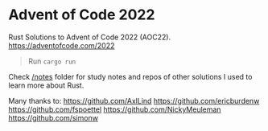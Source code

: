 # Advent of Code 2022

Rust Solutions to Advent of Code 2022 (AOC22). https://adventofcode.com/2022

> Run `cargo run`


Check [/notes](notes/study_notes.md#study-notes) folder for study notes and repos of other solutions I used to learn more about Rust.

Many thanks to:
https://github.com/AxlLind
https://github.com/ericburdenw
https://github.com/fspoettel
https://github.com/NickyMeuleman
https://github.com/simonw

